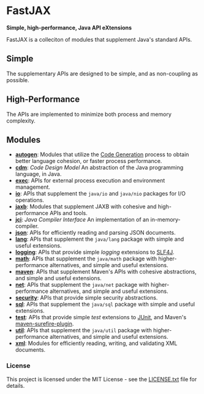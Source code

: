 # FastJAX

**Simple, high-performance, Java API eXtensions**

FastJAX is a colleciton of modules that supplement Java's standard APIs.

## Simple

The supplementary APIs are designed to be simple, and as non-coupling as possible.

## High-Performance

The APIs are implemented to minimize both process and memory complexity.

## Modules

* **[autogen](/autogen)**: Modules that utilize the [Code Generation][codegen] process to obtain better language cohesion, or faster process performance.
* **[cdm](/cdm)**: _Code Design Model_ An abstraction of the Java programming language, in Java.
* **[exec](/exec)**: APIs for external process execution and environment management.
* **[io](/io)**: APIs that supplement the `java/io` and `java/nio` packages for I/O operations.
* **[jaxb](/jaxb)**: Modules that supplement JAXB with cohesive and high-performance APIs and tools.
* **[jci](/jci)**: _Java Compiler Interface_ An implementation of an in-memory-compiler.
* **[json](/json)**: APIs for efficiently reading and parsing JSON documents.
* **[lang](/lang)**: APIs that supplement the `java/lang` package with simple and useful extensions.
* **[logging](/logging)**: APIs that provide simple _logging_ extensions to [SLF4J][slf4j].
* **[math](/math)**: APIs that supplement the `java/math` package with higher-performance alternatives, and simple and useful extensions.
* **[maven](/maven)**: APIs that supplement Maven's APIs with cohesive abstractions, and simple and useful extensions.
* **[net](/net)**: APIs that supplement the `java/net` package with higher-performance alternatives, and simple and useful extensions.
* **[security](/security)**: APIs that provide simple security abstractions.
* **[sql](/sql)**: APIs that supplement the `java/sql` package with simple and useful extensions.
* **[test](/test)**: APIs that provide simple _test_ extensions to [JUnit][junit], and Maven's [maven-surefire-plugin][maven-surefire-plugin].
* **[util](/util)**: APIs that supplement the `java/util` package with higher-performance alternatives, and simple and useful extensions.
* **[xml](/xml)**: Modules for efficiently reading, writing, and validating XML documents.

### License

This project is licensed under the MIT License - see the [LICENSE.txt](LICENSE.txt) file for details.

[codegen]: https://en.wikipedia.org/wiki/Code_generation_(compiler)
[junit]: https://junit.org
[maven-surefire-plugin]: https://maven.apache.org/surefire/maven-surefire-plugin/
[slf4j]: https://www.slf4j.org/